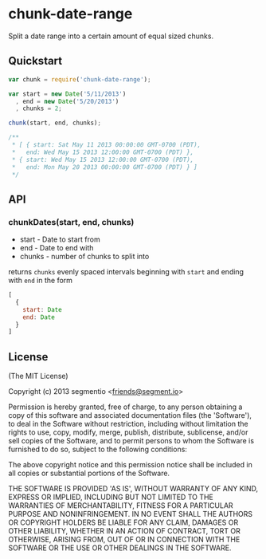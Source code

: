 
# chunk-date-range

  Split a date range into a certain amount of equal sized chunks.

## Quickstart

```javascript
var chunk = require('chunk-date-range');

var start = new Date('5/11/2013')
  , end = new Date('5/20/2013')
  , chunks = 2;

chunk(start, end, chunks);

/**
 * [ { start: Sat May 11 2013 00:00:00 GMT-0700 (PDT),
 *   end: Wed May 15 2013 12:00:00 GMT-0700 (PDT) },
 * { start: Wed May 15 2013 12:00:00 GMT-0700 (PDT),
 *   end: Mon May 20 2013 00:00:00 GMT-0700 (PDT) } ]
 */
```

## API

### chunkDates(start, end, chunks)

  * start - Date to start from
  * end - Date to end with
  * chunks - number of chunks to split into

  returns `chunks` evenly spaced intervals beginning with `start` and ending with `end` in the form

```javascript
[
  {
    start: Date
    end: Date
  }
]
```

## License

(The MIT License)

Copyright (c) 2013 segmentio &lt;friends@segment.io&gt;

Permission is hereby granted, free of charge, to any person obtaining
a copy of this software and associated documentation files (the
'Software'), to deal in the Software without restriction, including
without limitation the rights to use, copy, modify, merge, publish,
distribute, sublicense, and/or sell copies of the Software, and to
permit persons to whom the Software is furnished to do so, subject to
the following conditions:

The above copyright notice and this permission notice shall be
included in all copies or substantial portions of the Software.

THE SOFTWARE IS PROVIDED 'AS IS', WITHOUT WARRANTY OF ANY KIND,
EXPRESS OR IMPLIED, INCLUDING BUT NOT LIMITED TO THE WARRANTIES OF
MERCHANTABILITY, FITNESS FOR A PARTICULAR PURPOSE AND NONINFRINGEMENT.
IN NO EVENT SHALL THE AUTHORS OR COPYRIGHT HOLDERS BE LIABLE FOR ANY
CLAIM, DAMAGES OR OTHER LIABILITY, WHETHER IN AN ACTION OF CONTRACT,
TORT OR OTHERWISE, ARISING FROM, OUT OF OR IN CONNECTION WITH THE
SOFTWARE OR THE USE OR OTHER DEALINGS IN THE SOFTWARE.